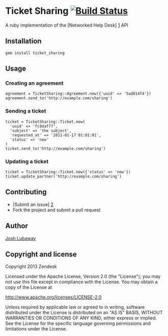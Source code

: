 # Ticket Sharing [![Build Status](https://secure.travis-ci.org/zendesk/ticket_sharing.png)](http://travis-ci.org/zendesk/ticket_sharing)

A ruby implementation of the [Networked Help Desk] [1] API

## Installation

    gem install ticket_sharing

## Usage

### Creating an agreement

    agreement = TicketSharing::Agreement.new({'uuid' => '5ad614f4'})
    agreement.send_to('http://example.com/sharing')

### Sending a ticket

    ticket = TicketSharing::Ticket.new(
      'uuid' => 'fc8daf77',
      'subject' => 'the subject',
      'requested_at' => '2011-01-17 01:01:01',
      'status' => 'new'
    )
    ticket.send_to('http://example.com/sharing')

### Updating a ticket

    ticket = TicketSharing::Ticket.new({'status' => 'new'})
    ticket.update_partner('http://example.com/sharing')

## Contributing

* [Submit an issue] [2]
* Fork the project and submit a pull request

[1]: http://networkedhelpdesk.org/api/ "Networked Help Desk"
[2]: https://github.com/zendesk/ticket_sharing/issues "Issues"

## Author
[Josh Lubaway](https://github.com/jish)<br/>

## Copyright and license

Copyright 2013 Zendesk

Licensed under the Apache License, Version 2.0 (the "License"); you may not use this file except in compliance with the License.
You may obtain a copy of the License at

http://www.apache.org/licenses/LICENSE-2.0

Unless required by applicable law or agreed to in writing, software distributed under the License is distributed
on an "AS IS" BASIS, WITHOUT WARRANTIES OR CONDITIONS OF ANY KIND, either express or implied. See the License for the specific
language governing permissions and limitations under the License.
